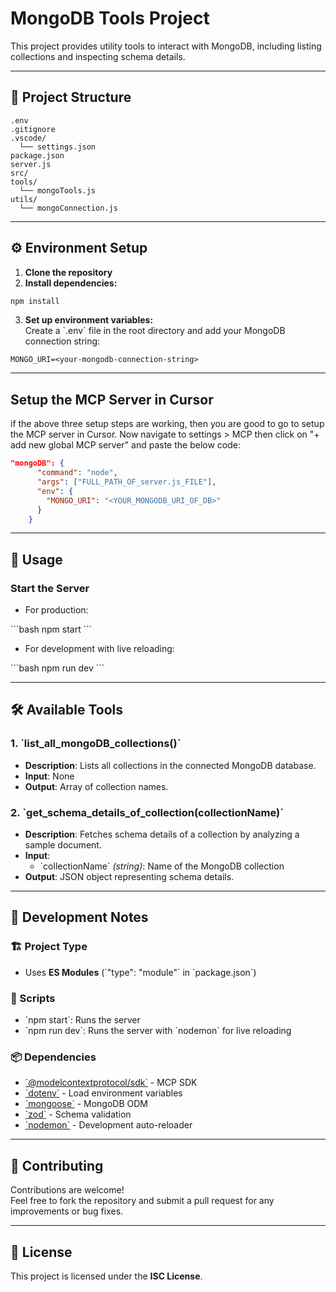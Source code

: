 # MongoDB Tools Project

This project provides utility tools to interact with MongoDB, including listing collections and inspecting schema details.

---

## 📁 Project Structure

```
.env
.gitignore
.vscode/
  └── settings.json
package.json
server.js
src/
tools/
  └── mongoTools.js
utils/
  └── mongoConnection.js
```

---

## ⚙️ Environment Setup

1. **Clone the repository**
2. **Install dependencies:**

```bash
npm install
```

3. **Set up environment variables:**  
   Create a \`.env\` file in the root directory and add your MongoDB connection string:

```env
MONGO_URI=<your-mongodb-connection-string>
```

---
## Setup the MCP Server in Cursor
if the above three setup steps are working, then you are good to go to setup the MCP server in Cursor. Now navigate to settings > MCP then click on "+ add new global MCP server" and paste the below code:
```JSON
"mongoDB": {
      "command": "node",
      "args": ["FULL_PATH_OF_server.js_FILE"],
      "env": {
        "MONGO_URI": "<YOUR_MONGODB_URI_OF_DB>"
      }
    }
```
---

## 🚀 Usage

### Start the Server

- For production:

\`\`\`bash
npm start
\`\`\`

- For development with live reloading:

\`\`\`bash
npm run dev
\`\`\`

---

## 🛠️ Available Tools

### 1. \`list_all_mongoDB_collections()\`

- **Description**: Lists all collections in the connected MongoDB database.  
- **Input**: None  
- **Output**: Array of collection names.

### 2. \`get_schema_details_of_collection(collectionName)\`

- **Description**: Fetches schema details of a collection by analyzing a sample document.  
- **Input**:
  - \`collectionName\` *(string)*: Name of the MongoDB collection  
- **Output**: JSON object representing schema details.

---

## 🧪 Development Notes

### 🏗️ Project Type

- Uses **ES Modules** (\`"type": "module"\` in \`package.json\`)

### 📜 Scripts

- \`npm start\`: Runs the server  
- \`npm run dev\`: Runs the server with \`nodemon\` for live reloading

### 📦 Dependencies

- [\`@modelcontextprotocol/sdk\`](https://www.npmjs.com/package/@modelcontextprotocol/sdk) - MCP SDK  
- [\`dotenv\`](https://www.npmjs.com/package/dotenv) - Load environment variables  
- [\`mongoose\`](https://mongoosejs.com/) - MongoDB ODM  
- [\`zod\`](https://zod.dev/) - Schema validation  
- [\`nodemon\`](https://www.npmjs.com/package/nodemon) - Development auto-reloader

---

## 🤝 Contributing

Contributions are welcome!  
Feel free to fork the repository and submit a pull request for any improvements or bug fixes.

---

## 📄 License

This project is licensed under the **ISC License**.
